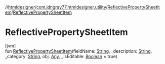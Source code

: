 //[htmldesigner](../../../index.md)/[com.jdngray77.htmldesigner.utility](../index.md)/[ReflectivePropertySheetItem](index.md)/[ReflectivePropertySheetItem](-reflective-property-sheet-item.md)

# ReflectivePropertySheetItem

[jvm]\
fun [ReflectivePropertySheetItem](-reflective-property-sheet-item.md)(fieldName: [String](https://kotlinlang.org/api/latest/jvm/stdlib/kotlin/-string/index.html), _description: [String](https://kotlinlang.org/api/latest/jvm/stdlib/kotlin/-string/index.html), _category: [String](https://kotlinlang.org/api/latest/jvm/stdlib/kotlin/-string/index.html), obj: [Any](https://kotlinlang.org/api/latest/jvm/stdlib/kotlin/-any/index.html), _isEditable: [Boolean](https://kotlinlang.org/api/latest/jvm/stdlib/kotlin/-boolean/index.html) = true)
